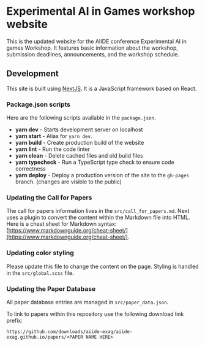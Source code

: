 # Experimental AI in Games workshop website

This is the updated website for the AIIDE conference Experimental AI
in games Workshop. It features basic information about the workshop,
submission deadlines, announcements, and the workshop schedule.

## Development

This site is built using [NextJS](https://nextjs.org/). It is a JavaScript framework based on React.

### Package.json scripts

Here are the following scripts available in the `package.json`.

- **yarn dev** - Starts development server on localhost
- **yarn start** - Alias for `yarn dev`.
- **yarn build** - Create production build of the website
- **yarn lint** - Run the code linter
- **yarn clean** - Delete cached files and old build files
- **yarn typecheck** - Run a TypeScript type check to ensure code correctness
- **yarn deploy** - Deploy a production version of the site to the `gh-pages` branch.
  (changes are visible to the public)

### Updating the Call for Papers

The call for papers information lives in the `src/call_for_papers.md`. Next
uses a plugin to convert the content within the Markdown file into HTML.
Here is a cheat sheet for Markdown syntax:
[https://www.markdownguide.org/cheat-sheet/](https://www.markdownguide.org/cheat-sheet/).

### Updating color styling

Please update this file to change the content on the page. Styling is handled
in the `src/global.scss` file.

### Updating the Paper Database

All paper database entries are managed in `src/paper_data.json`.

To link to papers within this repository use the following download link prefix:

```text
https://github.com/downloads/aiide-exag/aiide-exag.github.io/papers/<PAPER NAME HERE>
```
